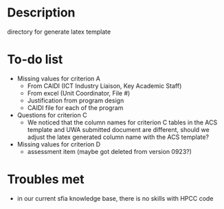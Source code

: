 # Description
directory for generate latex template

# To-do list
- Missing values for criterion A 
    - From CAIDI (ICT Industry Liaison, Key Academic Staff)
    - From excel (Unit Coordinator, File #)
    - Justification from program design
    - CAIDI file for each of the program
- Questions for criterion C
    - We noticed that the column names for criterion C tables in the ACS template and UWA submitted document are different, should we adjust the latex generated column name with the ACS template?
- Missing values for criterion D
    - assessment item (maybe got deleted from version 0923?)

# Troubles met
- in our current sfia knowledge base, there is no skills with HPCC code